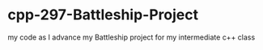 # cpp-297-Battleship-Project
my code as I advance my Battleship project for my intermediate c++ class
